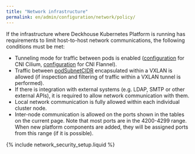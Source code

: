 ```yaml
---
title: "Network infrastructure"
permalink: en/admin/configuration/network/policy/
---
```


<!-- Transferred from https://deckhouse.io/products/kubernetes-platform/documentation/latest/network_security_setup.html -->

If the infrastructure where Deckhouse Kubernetes Platform is running has requirements to limit host-to-host network communications, the following conditions must be met:

* Tunneling mode for traffic between pods is enabled ([configuration](../../reference/mc/cni-cilium/#parameters-tunnelmode) for CNI Cilium, [configuration](modules/cni-flannel/configuration.html#parameters-podnetworkmode) for CNI Flannel).
* Traffic between [podSubnetCIDR](../../reference/mc/cni-flannel/#parameters-podnetworkmode) encapsulated within a VXLAN is allowed (if inspection and filtering of traffic within a VXLAN tunnel is performed).
* If there is integration with external systems (e.g. LDAP, SMTP or other external APIs), it is required to allow network communication with them.
* Local network communication is fully allowed within each individual cluster node.
* Inter-node communication is allowed on the ports shown in the tables on the current page. Note that most ports are in the 4200-4299 range. When new platform components are added, they will be assigned ports from this range (if it is possible).

{% include network_security_setup.liquid %}
